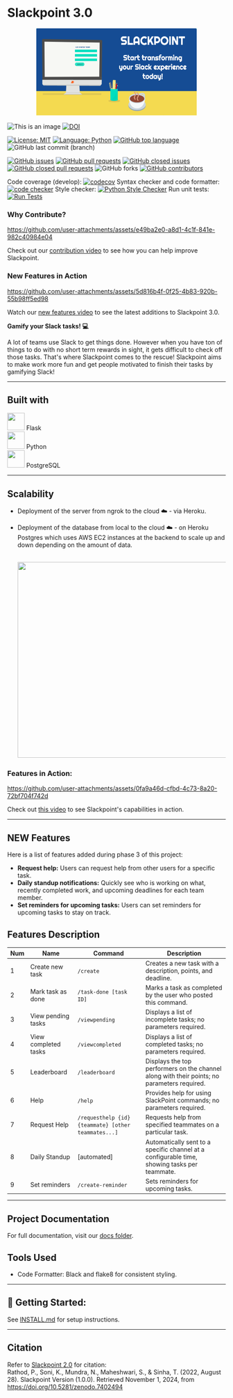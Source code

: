 # Slackpoint 3.0

<div style="text-align: center;">
  <img src="./assets/Logo.png" width="370" height="200"/>
</div>


![This is an image](https://img.shields.io/badge/purpose-Software_Engineering-blue)
[![DOI](https://zenodo.org/badge/DOI/10.5281/zenodo.14027351.svg)](https://doi.org/10.5281/zenodo.14027351)


[![License: MIT](https://img.shields.io/badge/License-MIT-yellow.svg)](https://opensource.org/licenses/MIT)
[![Language: Python](https://img.shields.io/badge/language-python-red.svg)](https://docs.python.org/3/)
[![GitHub top language](https://img.shields.io/github/languages/top/CSC510-Team-Wise-Vilkomir-Sykes/Slackpoint)](https://docs.python.org/3/)
![GitHub last commit (branch)](https://img.shields.io/github/last-commit/CSC510-Team-Wise-Vilkomir-Sykes/Slackpoint/develop)

[![GitHub issues](https://img.shields.io/github/issues/CSC510-Team-Wise-Vilkomir-Sykes/Slackpoint)](https://github.com/CSC510-Team-Wise-Vilkomir-Sykes/Slackpoint/issues)
[![GitHub pull requests](https://img.shields.io/github/issues-pr/CSC510-Team-Wise-Vilkomir-Sykes/Slackpoint)](https://github.com/CSC510-Team-Wise-Vilkomir-Sykes/Slackpoint/pulls)
[![GitHub closed issues](https://img.shields.io/github/issues-closed-raw/CSC510-Team-Wise-Vilkomir-Sykes/Slackpoint)](https://github.com/CSC510-Team-Wise-Vilkomir-Sykes/Slackpoint/issues?q=is%3Aissue+is%3Aclosed)
[![GitHub closed pull requests](https://img.shields.io/github/issues-pr-closed-raw/CSC510-Team-Wise-Vilkomir-Sykes/Slackpoint)](https://github.com/CSC510-Team-Wise-Vilkomir-Sykes/Slackpoint/pulls?q=is%3Apr+is%3Aclosed)
![GitHub forks](https://img.shields.io/github/forks/CSC510-Team-Wise-Vilkomir-Sykes/Slackpoint?style=social)
[![GitHub contributors](https://img.shields.io/github/contributors/CSC510-Team-Wise-Vilkomir-Sykes/Slackpoint)](https://github.com/CSC510-Team-Wise-Vilkomir-Sykes/Slackpoint/graphs/contributors)

Code coverage (develop): [![codecov](https://codecov.io/gh/CSC510-Team-Wise-Vilkomir-Sykes/Slackpoint/branch/develop/graph/badge.svg?token=A82OVFZBYL)](https://codecov.io/gh/CSC510-Team-Wise-Vilkomir-Sykes/Slackpoint)
Syntax checker and code formatter: [![code checker](https://github.com/CSC510-Team-Wise-Vilkomir-Sykes/Slackpoint/actions/workflows/code_formatter.yml/badge.svg)](https://github.com/CSC510-Team-Wise-Vilkomir-Sykes/Slackpoint/blob/main/.github/workflows/code_formatter.yml)
Style checker: [![Python Style Checker](https://github.com/CSC510-Team-Wise-Vilkomir-Sykes/Slackpoint/actions/workflows/style-checker.yml/badge.svg)](https://github.com/CSC510-Team-Wise-Vilkomir-Sykes/Slackpoint/blob/main/.github/workflows/style-checker.yml)
Run unit tests: [![Run Tests](https://github.com/CSC510-Team-Wise-Vilkomir-Sykes/Slackpoint/actions/workflows/run-tests.yml/badge.svg)](https://github.com/CSC510-Team-Wise-Vilkomir-Sykes/Slackpoint/tree/main/tests)

### Why Contribute?

https://github.com/user-attachments/assets/e49ba2e0-a8d1-4c1f-841e-982c40984e04

Check out our [contribution video](https://drive.google.com/file/d/1MPdmfJAbb_nGqiKyJrDB99I1aMbLmwxN/view?usp=sharing) to see how you can help improve Slackpoint.


### New Features in Action

https://github.com/user-attachments/assets/5d816b4f-0f25-4b83-920b-55b98ff5ed98

Watch our [new features video](https://drive.google.com/file/d/1OU31ga5OA5_lIIkBelZQHMiCF4yW_JXB/view?usp=sharing) to see the latest additions to Slackpoint 3.0.


**Gamify your Slack tasks! 💻**

A lot of teams use Slack to get things done. However when you have ton of things to do with no short term rewards in sight, it gets difficult to check off those tasks. That's where Slackpoint comes to the rescue! Slackpoint aims to make work more fun and get people motivated to finish their tasks by gamifying Slack!

---

## Built with

<img src = "https://cdn.jsdelivr.net/gh/devicons/devicon/icons/flask/flask-original.svg" width="40" height="40"/> Flask
<br/>
<img src="https://cdn.jsdelivr.net/gh/devicons/devicon/icons/python/python-original.svg" width="40" height="40" /> Python
<br/>
<img src="https://cdn.jsdelivr.net/gh/devicons/devicon/icons/postgresql/postgresql-original.svg" width="40" height="40" /> PostgreSQL

---

## Scalability

- Deployment of the server from ngrok to the cloud ☁️ - via Heroku. 

- Deployment of the database from local to the cloud ☁️ - on Heroku Postgres which uses AWS EC2 instances at the backend to scale up and down depending on the amount of data.

  <br/>
  <img src = './assets/HerokuDB.png' width='650' height='450'/>
  <br/>


### Features in Action:

https://github.com/user-attachments/assets/0fa9a46d-cfbd-4c73-8a20-72bf704f742d

Check out [this video](https://drive.google.com/file/d/1bXHxav2GSvVzRXukVvgQunq2usONtrj1/view?usp=sharing) to see Slackpoint's capabilities in action.

---
## NEW Features

Here is a list of features added during phase 3 of this project:

- **Request help:** Users can request help from other users for a specific task.
- **Daily standup notifications:** Quickly see who is working on what, recently completed work, and upcoming deadlines for each team member.
- **Set reminders for upcoming tasks:** Users can set reminders for upcoming tasks to stay on track.

## Features Description

| Num | Name                | Command                    | Description                                                                                       |
|-----|----------------------|----------------------------|---------------------------------------------------------------------------------------------------|
| 1   | Create new task     | `/create`                  | Creates a new task with a description, points, and deadline.                                      |
| 2   | Mark task as done   | `/task-done [task ID]`     | Marks a task as completed by the user who posted this command.                                    |
| 3   | View pending tasks  | `/viewpending`             | Displays a list of incomplete tasks; no parameters required.                                      |
| 4   | View completed tasks| `/viewcompleted`           | Displays a list of completed tasks; no parameters required.                                       |
| 5   | Leaderboard         | `/leaderboard`             | Displays the top performers on the channel along with their points; no parameters required.       |
| 6   | Help                | `/help`                    | Provides help for using SlackPoint commands; no parameters required.                              |
| 7   | Request Help        | `/requesthelp {id} {teammate} [other teammates...]` | Requests help from specified teammates on a particular task.   |
| 8   | Daily Standup       | [automated]                | Automatically sent to a specific channel at a configurable time, showing tasks per teammate.      |
| 9   | Set reminders       | `/create-reminder`         | Sets reminders for upcoming tasks.                                                                |



---

## Project Documentation

For full documentation, visit our [docs folder](https://csc510-team-wise-vilkomir-sykes.github.io/Slackpoint-Docs/).

## Tools Used

- Code Formatter: Black and flake8 for consistent styling.

---

## 📖 Getting Started:

See [INSTALL.md](INSTALL.md) for setup instructions.

---

## Citation

Refer to [Slackpoint 2.0](https://github.com/kartikson1/slackpoint/blob/main/CITATION.md) for citation:
<br>Rathod, P., Soni, K., Mundra, N., Maheshwari, S., & Sinha, T. (2022, August 28). Slackpoint Version (1.0.0). Retrieved November 1, 2024, from https://doi.org/10.5281/zenodo.7402494
